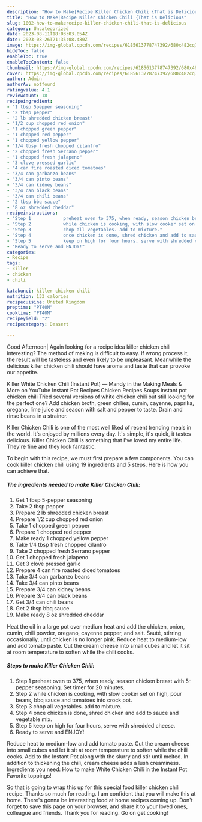 ```yaml
---
description: "How to Make|Recipe Killer Chicken Chili {That is Delicious"
title: "How to Make|Recipe Killer Chicken Chili {That is Delicious"
slug: 1002-how-to-makerecipe-killer-chicken-chili-that-is-delicious
category: Uncategorized
date: 2023-08-11T18:03:03.054Z
date: 2023-08-26T21:35:08.480Z
image: https://img-global.cpcdn.com/recipes/6185613778747392/680x482cq70/killer-chicken-chili-recipe-main-photo.jpg
hideToc: false
enableToc: true
enableTocContent: false
thumbnail: https://img-global.cpcdn.com/recipes/6185613778747392/680x482cq70/killer-chicken-chili-recipe-main-photo.jpg
cover: https://img-global.cpcdn.com/recipes/6185613778747392/680x482cq70/killer-chicken-chili-recipe-main-photo.jpg
author: Admin
authorAv: notfound
ratingvalue: 4.1
reviewcount: 18
recipeingredient:
- "1 tbsp 5pepper seasoning"
- "2 tbsp pepper"
- "2 lb shredded chicken breast"
- "1/2 cup chopped red onion"
- "1 chopped green pepper"
- "1 chopped red pepper"
- "1 chopped yellow pepper"
- "1/4 tbsp fresh chopped cilantro"
- "2 chopped fresh Serrano pepper"
- "1 chopped fresh jalapeno"
- "3 clove pressed garlic"
- "4 can fire roasted diced tomatoes"
- "3/4 can garbanzo beans"
- "3/4 can pinto beans"
- "3/4 can kidney beans"
- "3/4 can black beans"
- "3/4 can chili beans"
- "2 tbsp bbq sauce"
- "8 oz shredded cheddar"
recipeinstructions:
- "Step 1            preheat oven to 375, when ready, season chicken breast with 5-pepper seasoning.  Set timer for 20 minutes."
- "Step 2            while chicken is cooking, with slow cooker set on high, pour beans, bbq sauce and tomatoes into crock pot."
- "Step 3            chop all vegetables. add to mixture."
- "Step 4            once chicken is done, shred chicken and add to sauce and vegetable mix."
- "Step 5            keep on high for four hours, serve with shredded cheese."
- "Ready to serve and ENJOY!"
categories:
- Recipe
tags:
- killer
- chicken
- chili

katakunci: killer chicken chili 
nutrition: 133 calories
recipecuisine: United Kingdom
preptime: "PT40M"
cooktime: "PT40M"
recipeyield: "2"
recipecategory: Dessert

---
```



Good Afternoon| Again looking for a recipe idea killer chicken chili interesting? The method of making is difficult to easy. If wrong process it, the result will be tasteless and even likely to be unpleasant. Meanwhile the delicious killer chicken chili should have aroma and taste that can provoke our appetite.





Killer White Chicken Chili (Instant Pot) — Mandy in the Making Meals &amp; More on YouTube Instant Pot Recipes Chicken Recipes Soups instant pot chicken chili Tried several versions of white chicken chili but still looking for the perfect one? Add chicken broth, green chilies, cumin, cayenne, paprika, oregano, lime juice and season with salt and pepper to taste. Drain and rinse beans in a strainer.

Killer Chicken Chili is one of the most well liked of recent trending meals in the world. It's enjoyed by millions every day. It's simple, it's quick, it tastes delicious. Killer Chicken Chili is something that I've loved my entire life. They're fine and they look fantastic.


To begin with this recipe, we must first prepare a few components. You can cook killer chicken chili using 19 ingredients and 5 steps. Here is how you can achieve that.

<!--inarticleads1-->

##### The ingredients needed to make Killer Chicken Chili:

1. Get 1 tbsp 5-pepper seasoning
1. Take 2 tbsp pepper
1. Prepare 2 lb shredded chicken breast
1. Prepare 1/2 cup chopped red onion
1. Take 1 chopped green pepper
1. Prepare 1 chopped red pepper
1. Make ready 1 chopped yellow pepper
1. Take 1/4 tbsp fresh chopped cilantro
1. Take 2 chopped fresh Serrano pepper
1. Get 1 chopped fresh jalapeno
1. Get 3 clove pressed garlic
1. Prepare 4 can fire roasted diced tomatoes
1. Take 3/4 can garbanzo beans
1. Take 3/4 can pinto beans
1. Prepare 3/4 can kidney beans
1. Prepare 3/4 can black beans
1. Get 3/4 can chili beans
1. Get 2 tbsp bbq sauce
1. Make ready 8 oz shredded cheddar


Heat the oil in a large pot over medium heat and add the chicken, onion, cumin, chili powder, oregano, cayenne pepper, and salt. Sauté, stirring occasionally, until chicken is no longer pink. Reduce heat to medium-low and add tomato paste. Cut the cream cheese into small cubes and let it sit at room temperature to soften while the chili cooks. 

<!--inarticleads2-->

##### Steps to make Killer Chicken Chili:

1. Step 1            preheat oven to 375, when ready, season chicken breast with 5-pepper seasoning.  Set timer for 20 minutes.
1. Step 2            while chicken is cooking, with slow cooker set on high, pour beans, bbq sauce and tomatoes into crock pot.
1. Step 3            chop all vegetables. add to mixture.
1. Step 4            once chicken is done, shred chicken and add to sauce and vegetable mix.
1. Step 5            keep on high for four hours, serve with shredded cheese.
1. Ready to serve and ENJOY!

Reduce heat to medium-low and add tomato paste. Cut the cream cheese into small cubes and let it sit at room temperature to soften while the chili cooks. Add to the Instant Pot along with the slurry and stir until melted. In addition to thickening the chili, cream cheese adds a lush creaminess. Ingredients you need: How to make White Chicken Chili in the Instant Pot Favorite toppings! 

So that is going to wrap this up for this special food killer chicken chili recipe. Thanks so much for reading. I am confident that you will make this at home. There's gonna be interesting food at home recipes coming up. Don't forget to save this page on your browser, and share it to your loved ones, colleague and friends. Thank you for reading. Go on get cooking!
